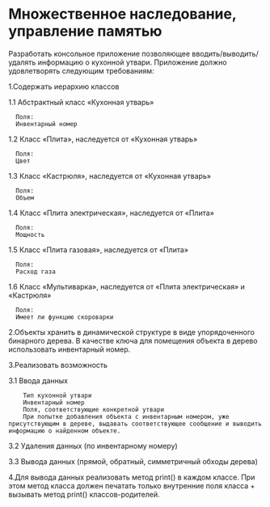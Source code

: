 # Множественное наследование, управление памятью
Разработать консольное приложение позволяющее вводить/выводить/удалять информацию о кухонной утвари. Приложение должно удовлетворять следующим требованиям:

1.Содержать иерархию классов

  1.1 Абстрактный класс «Кухонная утварь»
  
      Поля:
      Инвентарный номер
      
  1.2 Класс «Плита», наследуется от «Кухонная утварь»
  
      Поля:
      Цвет
      
  1.3 Класс «Кастрюля», наследуется от «Кухонная утварь»
  
      Поля:
      Объем
      
  1.4 Класс «Плита электрическая», наследуется от «Плита»
  
      Поля:
      Мощность
      
  1.5 Класс «Плита газовая», наследуется от «Плита»
  
      Поля:
      Расход газа
      
  1.6 Класс «Мультиварка», наследуется от «Плита электрическая» и «Кастрюля»
  
      Поля:
      Имеет ли функцию скороварки
      
2.Объекты хранить в динамической структуре в виде упорядоченного бинарного дерева. В качестве ключа для помещения объекта в дерево использовать инвентарный номер. 

3.Реализовать возможность

  3.1 Ввода данных
  
        Тип кухонной утвари
        Инвентарный номер
        Поля, соответствующие конкретной утвари
        При попытке добавления объекта с инвентарным номером, уже присутствующим в дереве, выдавать соответствующее сообщение и выводить информацию о найденном объекте.
        
  3.2 Удаления данных (по инвентарному номеру)
  
  3.3 Вывода данных (прямой, обратный, симметричный обходы дерева)
  
4.Для вывода данных реализовать метод print() в каждом классе. При этом метод класса должен печатать только внутренние поля класса + вызывать метод print() классов-родителей.
